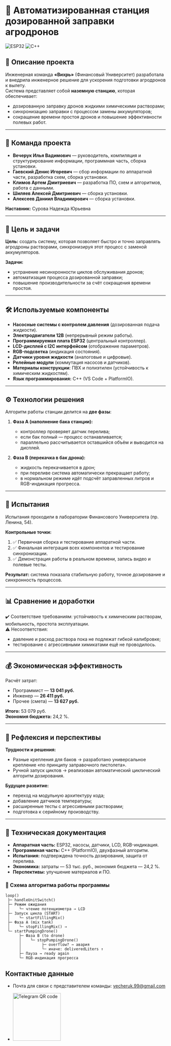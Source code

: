 # 🚀 Автоматизированная станция дозированной заправки агродронов  

![ESP32](https://img.shields.io/badge/Platform-ESP32-blue?logo=espressif&logoColor=white)
![C++](https://img.shields.io/badge/Language-C++-brightgreen?logo=c%2B%2B&logoColor=white)

## 📌 Описание проекта  
Инженерная команда **«Вихрь»** (Финансовый Университет) разработала и внедрила инженерное решение для ускорения подготовки агродронов к вылету.  
Система представляет собой **наземную станцию**, которая обеспечивает:  
- дозированную заправку дронов жидкими химическими растворами;  
- синхронизацию заправки с процессом замены аккумуляторов;  
- сокращение времени простоя дронов и повышение эффективности полевых работ.  

---

## 👥 Команда проекта  
- **Вечерук Илья Вадимович** — руководитель, компиляция и структурирование информации, программная часть, сборка установки.  
- **Гаевский Денис Игоревич** — сбор информации по аппаратной части, разработка схем, сборка установки.  
- **Климов Артем Дмитриевич** — разработка ПО, схем и алгоритмов, работа с данными.  
- **Шиляев Алексей Дмитриевич** — сборка установки.  
- **Алексеев Даниил Владимирович** — сборка установки.  

**Наставник:** Сурова Надежда Юрьевна  

---

## 🎯 Цель и задачи  
**Цель:** создать систему, которая позволяет быстро и точно заправлять агродроны растворами, синхронизируя этот процесс с заменой аккумуляторов.  

**Задачи:**  
- устранение несинхронности циклов обслуживания дронов;  
- автоматизация процесса дозированной заправки;  
- повышение производительности за счёт сокращения времени простоя.  

---

## 🛠️ Используемые компоненты  
- **Насосные системы с контролем давления** (дозированная подача жидкости).  
- **Электродвигатели 12В** (непрерывный режим работы).  
- **Программируемая плата ESP32** (центральный контроллер).  
- **LCD-дисплей с I2C интерфейсом** (отображение параметров).  
- **RGB-подсветка** (индикация состояния).  
- **Датчики уровня жидкости** (аналоговые и цифровые).  
- **Релейные модули** (коммутация насосов и датчиков).  
- **Материалы конструкции**: ПВХ и полиэтилен (устойчивость к химическим жидкостям).  
- **Язык программирования:** C++ (VS Code + PlatformIO).  

---

## ⚙️ Технологии решения  
Алгоритм работы станции делится на **две фазы**:  

1. **Фаза A (наполнение бака станции):**  
   - контроллер проверяет датчик перелива;  
   - если бак полный — процесс останавливается;  
   - параллельно рассчитывается оставшийся объём и выводится на дисплей.  

2. **Фаза B (перекачка в бак дрона):**  
   - жидкость перекачивается в дрон;  
   - при переливе система автоматически прекращает работу;  
   - в нормальном режиме идёт подсчёт заправленных литров и RGB-индикация прогресса.  

---

## 🔬 Испытания  
Испытания проходили в лаборатории Финансового Университета (пр. Ленина, 54).  

**Контрольные точки:**  
1. ✅ Первичная сборка и тестирование аппаратной части.  
2. ✅ Финальная интеграция всех компонентов и тестирование синхронизации.  
3. ✅ Демонстрация работы в реальном времени, запись видео и полевые тесты.  

**Результат:** система показала стабильную работу, точное дозирование и синхронность процессов.  

---

## 📊 Сравнение и доработки  
✔️ Соответствие требованиям: устойчивость к химическим растворам, мобильность, простота эксплуатации.  
⚠️ Несоответствия:  
- давление и расход раствора пока не подлежат гибкой калибровке;  
- тестирование с агрессивными химикатами ещё не проводилось.  

---

## 💰 Экономическая эффективность  
Расчёт затрат:  
- Программист — **13 041 руб.**  
- Инженер — **26 411 руб.**  
- Прочее (смета) — **13 627 руб.**  

**Итого:** 53 079 руб.  
**Экономия бюджета:** 24,2 %.  

---

## 🔎 Рефлексия и перспективы  
**Трудности и решения:**  
- Разные крепления для баков → разработано универсальное крепление «по принципу заправочного пистолета».  
- Ручной запуск циклов → реализован автоматический циклический алгоритм дозирования.  

**Будущее развитие:**  
- переход на модульную архитектуру кода;  
- добавление датчиков температуры;  
- расширенные тесты с агрессивными растворами;  
- подготовка к серийному производству.  

---

## 📑 Техническая документация  
- **Аппаратная часть:** ESP32, насосы, датчики, LCD, RGB-индикация.  
- **Программная часть:** C++ (PlatformIO), двухфазный алгоритм.  
- **Испытания:** подтверждена точность дозирования, защита от перелива.  
- **Экономика:** затраты — 53 тыс. руб., экономия бюджета — 24,2 %.  
- **Перспективы:** улучшение материалов и ПО.  

### 🔄 Схема алгоритма работы программы
```text
loop()
 ├─ handleUnitSwitch()
 ├─ Режим ожидания
 │    └─ чтение потенциометра → LCD
 ├─ Запуск цикла (START)
 │    └─ startFillingMix()
 ├─ Фаза A (mix tank)
 │    └─ stopFillingMix() →
 └─ startPumpingDrone()
      ├─ Фаза B (to drone)
      │    └─ stopPumpingDrone()
      │         ├─ overflow? → авария
      │         └─ иначе: deliveredLiters ↑
      ├─ Пауза → ready again
      └─ RGB-индикация прогресса
```
## Контактные данные
- Почта для связи с представителем команды: vecheruk.99@gmail.com

- <img src="img/qr.png" alt="Telegram QR code" width="150"/>


